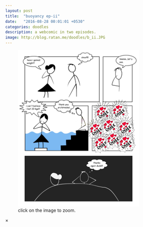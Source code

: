 ```yaml
---
layout: post
title:  "buoyancy ep-ii"
date:   "2016-08-28 00:01:01 +0530"
categories: doodles
description: a webcomic in two episodes.
image: http://blog.ratan.me/doodles/b_ii.JPG
---
```

<figure>
    <img id="myImg" style="border: 0px solid #000;" src="/doodles/b_ii.JPG" alt="" width="90%" height="90%">
  <figcaption>click on the image to zoom.</figcaption>
</figure>


<div id="myModal" class="modal">
  <span class="close">×</span>
  <img class="modal-content" id="img01" style="border: 0px solid #000;">
  <div id="caption"></div>
</div>
